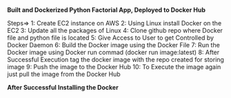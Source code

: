 **Built and Dockerized Python Factorial App, Deployed to Docker Hub**

Steps=>
1: Create EC2 instance on AWS
2: Using Linux install Docker on the EC2
3: Update all the packages of Linux
4: Clone github repo where Docker file and python file is located
5: Give Access to User to get Controlled by Docker Daemon
6: Build the Docker image using the Docker File
7: Run the Docker image using Docker run commad (docker run image:latest)
8: After Successful Execution tag the docker image with the repo created for storing image
9: Push the image to the Docker Hub
10: To Execute the image again just pull the image from the Docker Hub

**After Successful Installing the Docker** 

